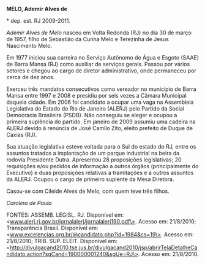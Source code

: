 **MELO, Ademir Alves de**

\* dep. est. RJ 2009-2011.

*Ademir Alves de Melo* nasceu em Volta Redonda (RJ) no dia 30 de março
de 1957, filho de Sebastião da Cunha Melo e Terezinha de Jesus
Nascimento Melo.

Em 1977 iniciou sua carreira no Serviço Autônomo de Água e Esgoto (SAAE)
de Barra Mansa (RJ) como auxiliar de serviços gerais. Passou por vários
setores e chegou ao cargo de diretor administrativo, onde permaneceu por
cerca de dez anos.

Exerceu três mandatos consecutivos como vereador no município de Barra
Mansa entre 1997 e 2008 e presidiu por seis vezes a Câmara Municipal
daquela cidade. Em 2006 foi candidato a ocupar uma vaga na Assembleia
Legislativa do Estado do Rio de Janeiro (ALERJ) pelo Partido da Social
Democracia Brasileira (PSDB). Não conseguiu se eleger e ocupou a
primeira suplência do partido. Em janeiro de 2009 assumiu uma cadeira na
ALERJ devido à renúncia de José Camilo Zito, eleito prefeito de Duque de
Caxias (RJ).

Sua atuação legislativa esteve voltada para o Sul do estado do RJ, entre
os assuntos tratados a implantação de um parque industrial na beira da
rodovia Presidente Dutra. Apresentou 28 proposições legislativas; 20
requisições e/ou pedidos de informação a outros órgãos (principalmente
do Executivo) e duas proposições relativas a tramitações e a outros
assuntos da ALERJ. Ocupou o cargo de primeiro suplente da Mesa Diretora.

Casou-se com Cileide Alves de Melo, com quem teve três filhos.

*Carolina de Paula*

FONTES: ASSEMB. LEGISL. RJ. Disponível em:
\<www.alerj.rj.gov.br/jornalalerj/jornalalerj190.pdf\>. Acesso em:
21/8/2010; Transparência Brasil. Disponível em:
\<www.excelencias.org.br/@candidato.php?id=1984&cs=19\>. Acesso em:
21/8/2010; TRIB. SUP. ELEIT. Disponível em:
\<http://divulgacand2010.tse.jus.br/divulgacand2010/jsp/abrirTelaDetalheCandidato.action?sqCand=190000001240&sgUe=RJ\>.
Acesso em: 21/8/2010.
